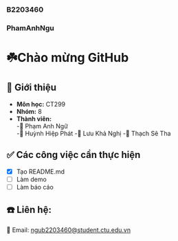 ### B2203460
### PhamAnhNgu

# ☘️**Chào mừng GitHub**  
## 🚀 **Giới thiệu**  
- **Môn học:** CT299  
- **Nhóm:** 8  
- **Thành viên:**  
  -👤 Phạm Anh Ngữ  
  -👤 Huỳnh Hiệp Phát
  -👤 Lưu Khả Nghị
  -👤 Thạch Sê Tha
## ✅ Các công việc cần thực hiện  
- [X] Tạo README.md    
- [ ] Làm demo  
- [ ] Làm báo cáo  
## ☎️ Liên hệ:  
📧 Email: ngub2203460@student.ctu.edu.vn  
